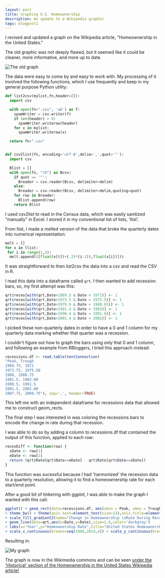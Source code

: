 ```yaml
---
layout: post
title: Graphing U.S. Homeownership
description: An update to a Wikipedia graphic
tags: blogpost1
---
```


I revised and updated a graph on the Wikipedia article, "Homeownership in the United States."

The old graphic was not deeply flawed, but it seemed like it could be cleaner, more informative, and more up to date.

![The old graph](https://upload.wikimedia.org/wikipedia/commons/5/57/US_Homeownership_Overall_2009.png)

The data were easy to come by and easy to work with. My processing of it involved the following functions, which I use frequently and keep in my general purpose Python utility:

```python
def list2csv(mylist,fn,header=[]):
  import csv

  with open(fn+".csv", 'wb') as f:
    spamWriter = csv.writer(f)
    if len(header) > 0:
      spamWriter.writerow(header)
    for x in mylist:
      spamWriter.writerow(x)

  return fn+".csv"


def csv2list(fn, encoding='utf-8',delim=',',quot='"'):
  import csv

  Blist = []
  with open(fn, "rU") as Bcsv:
    if quot == '"':
      Breader = csv.reader(Bcsv, delimiter=delim)
    else:
      Breader = csv.reader(Bcsv, delimiter=delim,quoting=quot)
    for row in Breader:
      Blist.append(row)
    return Blist
```
I used csv2list to read in the Census data, which was easily sanitized "manually" in Excel. I stored it in my conventional list of lists, 'llist'.

From llist, I made a melted version of the data that broke the quarterly dates into numerical representation:

```python
melt = []
for x in llist:
 for i in range(1,5):
  melt.append(([float(x[0])+(.25*(i-1)),float(x[i])]))
```

It was straightforward to then list2csv the data into a csv and read the CSV in R.

I read this data into a dataframe called `qrt`. I then wanted to add recession bars, so, my first attempt was this:

```R
qrt$reces[with(qrt,Date>1969.5 & Date < 1971)] <- 1
qrt$reces[with(qrt,Date>1973.5 & Date < 1975.5)] <- 1
qrt$reces[with(qrt,Date>1979.9 & Date < 1980.65)] <- 1
qrt$reces[with(qrt,Date>1981.4 & Date < 1983)] <- 1
qrt$reces[with(qrt,Date>1990.4 & Date < 1991.6)] <- 1
qrt$reces[with(qrt,Date>2001.4 & Date < 2002)] <- 1
```

I picked these non-quarterly dates in order to have a 0 and 1 column for my quarterly data marking whether that quarter was a recession.

I couldn't figure out how to graph the bars using only that 0 and 1 column, and following an example from RBloggers, I tried this approach instead:

```R
recessions.df <- read.table(textConnection(
"Peak, Trough
1969.75, 1971
1973.75, 1975.50
1980, 1980.75
1981.5, 1983.00
1990.5, 1991.5
2001.5, 2002.00
2007.75, 2009.75"), sep=',', header=TRUE)
```

This left me with an independent dataframe for recessions data that allowed me to construct geom_rects. 

The final step I was interested in was coloring the recessions bars to encode the change in rate during that recession.

I was able to do so by adding a column to recessions.df that contained the output of this function, applied to each row:

```R
recesDiff <- function(row) {
  sDate <- row[1]
  eDate <- row[2]
  return (qrt$Rate[qrt$Date==eDate] - qrt$Rate[qrt$Date==sDate])
}
```

This function was sucessful because I had 'harmonized' the recession data to a quarterly resolution, allowing it to find a homeownership rate for each start/end point. 

After a good bit of tinkering with ggplot, I was able to make the graph I wanted with this call:

```R
ggplot() + geom_rect(data=recessions.df, aes(xmin = Peak, xmax = Trough, ymin = 60, ymax =Inf,fill=diff),alpha=.2) 
+ theme_bw() + theme(axis.text=element_text(size=13),axis.title=element_text(size=16,face="bold"),plot.title=element_text(size=21,face="bold"),legend.title=element_text(size=14)) 
+ scale_fill_gradient2(name="Change in Homeownership \nRate During Recession") 
+ geom_line(data=qrt,aes(x=Date,y=Rate),size=1.6,color='darkgray') 
+ labs(x="Year",y="Homeownership Rate",title="United States Homeownership Rate") 
+ scale_x_continuous(breaks=seq(1966,2014,4)) + scale_y_continuous(breaks=seq(60,80,1))
```

Resulting in:

![My graph](https://upload.wikimedia.org/wikipedia/commons/d/de/Historic_U.S._Homeownership_Rate%2C_as_of_2014.svg)

The graph is now in the Wikimedia commons and can be seen [under the 'Historical' section of the Homeownership in the United States Wikipedia article!](https://en.wikipedia.org/wiki/Homeownership_in_the_United_States#Historical)

